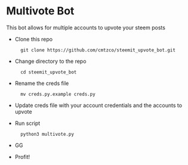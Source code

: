 # Multivote Bot
This bot allows for multiple accounts to upvote your steem posts

- Clone this repo

        git clone https://github.com/cmtzco/steemit_upvote_bot.git

- Change directory to the repo

        cd steemit_upvote_bot

- Rename the creds file

        mv creds.py.example creds.py

- Update creds file with your account credentials and the accounts to upvote

- Run script

        python3 multivote.py

- GG

- Profit!
